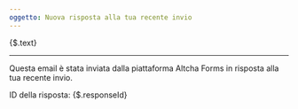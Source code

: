```yaml
---
oggetto: Nuova risposta alla tua recente invio
---
```


{$.text}

---

Questa email è stata inviata dalla piattaforma Altcha Forms in risposta alla tua recente invio.

ID della risposta: {$.responseId}
